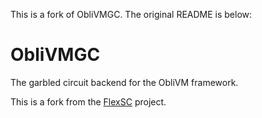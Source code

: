 This is a fork of ObliVMGC. The original README is below:

# ObliVMGC
The garbled circuit backend for the ObliVM framework.

This is a fork from the [FlexSC](https://github.com/wangxiao1254/FlexSC) project.